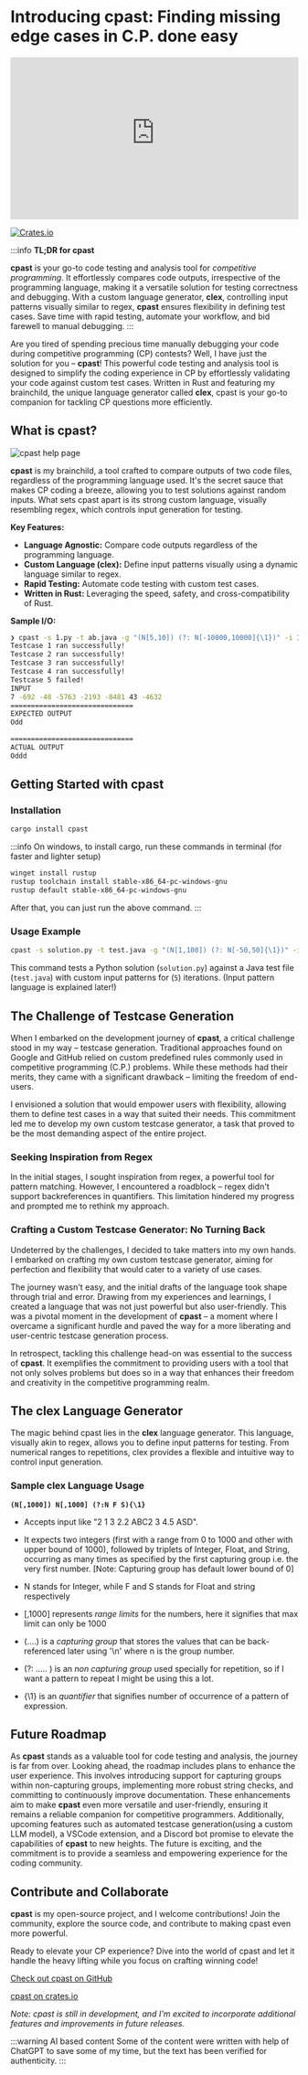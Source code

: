 # Introducing cpast: Finding missing edge cases in C.P. done easy

<div class="youtube-video-container">
<iframe width="560" height="315" src="https://www.youtube-nocookie.com/embed/GnplmUQlzBo?si=MRV2m7cJGfQwgOnr" title="YouTube video player" frameborder="0" allow="accelerometer; autoplay; clipboard-write; encrypted-media; gyroscope; picture-in-picture; web-share" allowfullscreen></iframe>
</div>

[![Crates.io](https://img.shields.io/crates/d/cpast)](https://crates.io/crates/cpast)

:::info **TL;DR for cpast**

**cpast** is your go-to code testing and analysis tool for _competitive programming_. It effortlessly compares code outputs, irrespective of the programming language, making it a versatile solution for testing correctness and debugging. With a custom language generator, **clex**, controlling input patterns visually similar to regex, **cpast** ensures flexibility in defining test cases. Save time with rapid testing, automate your workflow, and bid farewell to manual debugging.
:::

Are you tired of spending precious time manually debugging your code during competitive programming (CP) contests? Well, I have just the solution for you – **cpast**! This powerful code testing and analysis tool is designed to simplify the coding experience in CP by effortlessly validating your code against custom test cases. Written in Rust and featuring my brainchild, the unique language generator called **clex**, cpast is your go-to companion for tackling CP questions more efficiently.

## What is cpast?

![cpast help page](./res/help_page.png)

**cpast** is my brainchild, a tool crafted to compare outputs of two code files, regardless of the programming language used. It's the secret sauce that makes CP coding a breeze, allowing you to test solutions against random inputs. What sets cpast apart is its strong custom language, visually resembling regex, which controls input generation for testing.

**Key Features:**

- **Language Agnostic:** Compare code outputs regardless of the programming language.
- **Custom Language (clex):** Define input patterns visually using a dynamic language similar to regex.
- **Rapid Testing:** Automate code testing with custom test cases.
- **Written in Rust:** Leveraging the speed, safety, and cross-compatibility of Rust.

**Sample I/O:**

```bash
❯ cpast -s 1.py -t ab.java -g "(N[5,10]) (?: N[-10000,10000]{\1})" -i 10
Testcase 1 ran successfully!
Testcase 2 ran successfully!
Testcase 3 ran successfully!
Testcase 4 ran successfully!
Testcase 5 failed!
INPUT
7 -692 -48 -5763 -2193 -8481 43 -4632
==============================
EXPECTED OUTPUT
Odd

==============================
ACTUAL OUTPUT
Oddd
```

## Getting Started with cpast

### Installation

```bash
cargo install cpast
```

:::info
On windows, to install cargo, run these commands in terminal (for faster and lighter setup)

```bash
winget install rustup
rustup toolchain install stable-x86_64-pc-windows-gnu
rustup default stable-x86_64-pc-windows-gnu
```

After that, you can just run the above command.
:::

### Usage Example

```bash
cpast -s solution.py -t test.java -g "(N[1,100]) (?: N[-50,50]{\1})" -i 5
```

This command tests a Python solution (`solution.py`) against a Java test file (`test.java`) with custom input patterns for (`5`) iterations. (Input pattern language is explained later!)

## The Challenge of Testcase Generation

When I embarked on the development journey of **cpast**, a critical challenge stood in my way – testcase generation. Traditional approaches found on Google and GitHub relied on custom predefined rules commonly used in competitive programming (C.P.) problems. While these methods had their merits, they came with a significant drawback – limiting the freedom of end-users.

I envisioned a solution that would empower users with flexibility, allowing them to define test cases in a way that suited their needs. This commitment led me to develop my own custom testcase generator, a task that proved to be the most demanding aspect of the entire project.

### Seeking Inspiration from Regex

In the initial stages, I sought inspiration from regex, a powerful tool for pattern matching. However, I encountered a roadblock – regex didn't support backreferences in quantifiers. This limitation hindered my progress and prompted me to rethink my approach.

### Crafting a Custom Testcase Generator: No Turning Back

Undeterred by the challenges, I decided to take matters into my own hands. I embarked on crafting my own custom testcase generator, aiming for perfection and flexibility that would cater to a variety of use cases.

The journey wasn't easy, and the initial drafts of the language took shape through trial and error. Drawing from my experiences and learnings, I created a language that was not just powerful but also user-friendly. This was a pivotal moment in the development of **cpast** – a moment where I overcame a significant hurdle and paved the way for a more liberating and user-centric testcase generation process.

In retrospect, tackling this challenge head-on was essential to the success of **cpast**. It exemplifies the commitment to providing users with a tool that not only solves problems but does so in a way that enhances their freedom and creativity in the competitive programming realm.

## The clex Language Generator

The magic behind cpast lies in the **clex** language generator. This language, visually akin to regex, allows you to define input patterns for testing. From numerical ranges to repetitions, clex provides a flexible and intuitive way to control input generation.

### Sample clex Language Usage

**`(N[,1000]) N[,1000] (?:N F S){\1}`**

- Accepts input like "2 1 3 2.2 ABC2 3 4.5 ASD".

- It expects two integers (first with a range from 0 to 1000 and other with upper bound of 1000), followed by triplets of Integer, Float, and String, occurring as many times as specified by the first capturing group i.e. the very first number. [Note: Capturing group has default lower bound of 0]

- N stands for Integer, while F and S stands for Float and string respectively

- [,1000] represents _range limits_ for the numbers, here it signifies that max limit can only be 1000

- (....) is a _capturing group_ that stores the values that can be back-referenced later using '\n' where n is the group number.

- (?: ..... ) is an _non capturing group_ used specially for repetition, so if I want a pattern to repeat I might be using this a lot.

- {\1} is an _quantifier_ that signifies number of occurrence of a pattern of expression.

## Future Roadmap

As **cpast** stands as a valuable tool for code testing and analysis, the journey is far from over. Looking ahead, the roadmap includes plans to enhance the user experience. This involves introducing support for capturing groups within non-capturing groups, implementing more robust string checks, and committing to continuously improve documentation. These enhancements aim to make **cpast** even more versatile and user-friendly, ensuring it remains a reliable companion for competitive programmers. Additionally, upcoming features such as automated testcase generation(using a custom LLM model), a VSCode extension, and a Discord bot promise to elevate the capabilities of **cpast** to new heights. The future is exciting, and the commitment is to provide a seamless and empowering experience for the coding community.

## Contribute and Collaborate

**cpast** is my open-source project, and I welcome contributions! Join the community, explore the source code, and contribute to making cpast even more powerful.

Ready to elevate your CP experience? Dive into the world of cpast and let it handle the heavy lifting while you focus on crafting winning code!

[Check out cpast on GitHub](https://github.com/rootCircle/cpast)

[cpast on crates.io](https://crates.io/crates/cpast)

_Note: cpast is still in development, and I'm excited to incorporate additional features and improvements in future releases._

:::warning AI based content
Some of the content were written with help of ChatGPT to save some of my time, but the text has been verified for authenticity. 
:::

<style>
.youtube-video-container {
  margin-top: 20px;
  position: relative;
  overflow: hidden;
  width: 100%;
}

.youtube-video-container::after {
  display: block;
  content: "";
  padding-top: 56.25%;
}

.youtube-video-container iframe {
  position: absolute;
  top: 0;
  left: 0;
  width: 100%;
  height: 100%;
}
</style>
